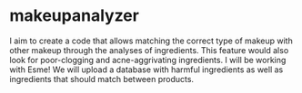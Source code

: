 # makeupanalyzer
I aim to create a code that allows matching the correct type of makeup with other makeup through the analyses of ingredients. This feature would also look for poor-clogging and acne-aggrivating ingredients.
I will be working with Esme!
We will upload a database with harmful ingredients as well as ingredients that should match between products.
